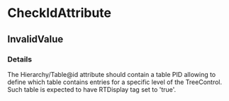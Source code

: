﻿---  
uid: Validator_18_3_4  
---

# CheckIdAttribute

## InvalidValue

### Details

The Hierarchy\/Table@id attribute should contain a table PID allowing to define which table contains entries for a specific level of the TreeControl.  
Such table is expected to have RTDisplay tag set to 'true'.
